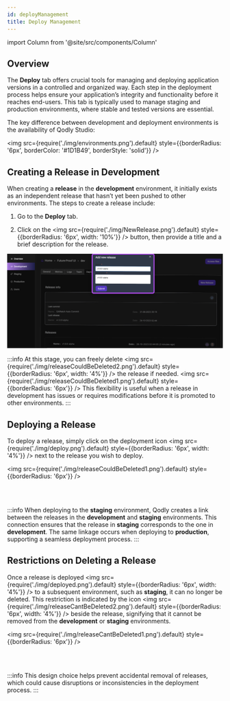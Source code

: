 ```yaml
---
id: deployManagement
title: Deploy Management 
---
```


import Column from '@site/src/components/Column'


## Overview

The **Deploy** tab offers crucial tools for managing and deploying application versions in a controlled and organized way. Each step in the deployment process helps ensure your application’s integrity and functionality before it reaches end-users. This tab is typically used to manage staging and production environments, where stable and tested versions are essential.

The key difference between development and deployment environments is the availability of Qodly Studio:

<img src={require('./img/environments.png').default} style={{borderRadius: '6px', borderColor: '#1D1B49', borderStyle: 'solid'}} />


## Creating a Release in Development

When creating a **release** in the **development** environment, it initially exists as an independent release that hasn’t yet been pushed to other environments. The steps to create a release include:

1. Go to the **Deploy** tab.

2. Click on the <img src={require('./img/NewRelease.png').default} style={{borderRadius: '6px',  width: '10%'}} /> button, then provide a title and a brief description for the release.

![release](img/release.png)

:::info
At this stage, you can freely delete <img src={require('./img/releaseCouldBeDeleted2.png').default} style={{borderRadius: '6px',  width: '4%'}} /> the release if needed.
<img src={require('./img/releaseCouldBeDeleted1.png').default} style={{borderRadius: '6px'}} />
This flexibility is useful when a release in development has issues or requires modifications before it is promoted to other environments.
:::


## Deploying a Release

To deploy a release, simply click on the deployment icon <img src={require('./img/deploy.png').default} style={{borderRadius: '6px',  width: '4%'}} /> next to the release you wish to deploy.

<img src={require('./img/releaseCouldBeDeleted1.png').default} style={{borderRadius: '6px'}} />

<br/><br/>

:::info
When deploying to the **staging** environment, Qodly creates a link between the releases in the **development** and **staging** environments. This connection ensures that the release in **staging** corresponds to the one in **development**. The same linkage occurs when deploying to **production**, supporting a seamless deployment process.
:::


## Restrictions on Deleting a Release

Once a release is deployed <img src={require('./img/deployed.png').default} style={{borderRadius: '6px',  width: '4%'}} /> to a subsequent environment, such as **staging**, it can no longer be deleted. This restriction is indicated by the icon <img src={require('./img/releaseCantBeDeleted2.png').default} style={{borderRadius: '6px',  width: '4%'}} /> beside the release, signifying that it cannot be removed from the **development** or **staging** environments.

<img src={require('./img/releaseCantBeDeleted1.png').default} style={{borderRadius: '6px'}} />

<br/><br/>

:::info
This design choice helps prevent accidental removal of releases, which could cause disruptions or inconsistencies in the deployment process.
:::
